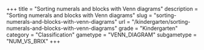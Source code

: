 +++
title = "Sorting numerals and blocks with Venn diagrams"
description = "Sorting numerals and blocks with Venn diagrams"
slug = "sorting-numerals-and-blocks-with-venn-diagrams"
url = "/kindergarten/sorting-numerals-and-blocks-with-venn-diagrams"
grade = "Kindergarten"
category = "Classification"
gametype = "VENN_DIAGRAM"
subgametype = "NUM_VS_BRIX"
+++
